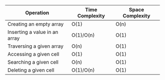 | **Operation**                 | **Time Complexity** | **Space Complexity** |
| ----------------------------- | ------------------- | -------------------- |
| Creating an empty array       | O(1)                | O(n)                 |
| Inserting a value in an array | O(1)/O(n)           | O(1)                 |
| Traversing a given array      | O(n)                | O(1)                 |
| Accessing a given cell        | O(1)                | O(1)                 |
| Searching a given cell        | O(n)                | O(1)                 |
| Deleting a given cell         | O(1)/O(n)           | O(1)                 |

